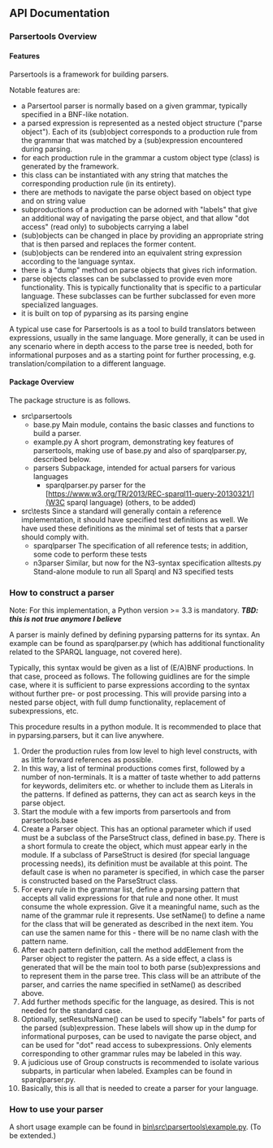 ## API Documentation

### Parsertools Overview

#### Features


Parsertools is a framework for building parsers.

Notable features are:

- a Parsertool parser is normally based on a given grammar, typically specified in a BNF-like notation.
- a parsed expression is represented as a nested object structure ("parse object"). Each of its (sub)object corresponds to a production
rule from the grammar that was matched by a (sub)expression encountered during parsing.
- for each production rule in the grammar a custom object type (class) is generated by the framework.
- this class can be instantiated with any string that matches the corresponding production rule (in its entirety).
- there are methods to navigate the parse object based on object type and on string value
- subproductions of a production can be adorned with "labels" that give an additional way of navigating the parse object, and that allow
"dot access" (read only) to subobjects carrying a label
- (sub)objects can be changed in place by providing an appropriate string that is then parsed and replaces the former content.
- (sub)objects can be rendered into an equivalent string expression according to the language syntax.
- there is a "dump" method on parse objects that gives rich information.
- parse objects classes can be subclassed to provide even more functionality. This is typically functionality
that is specific to a particular language. These subclasses can be further subclassed for even more specialized languages.
- it is built on top of pyparsing as its parsing engine

A typical use case for Parsertools is as a tool to build translators between expressions, usually in the same language. More generally,
it can be used in any scenario where in depth access to the parse tree is needed, both for informational purposes and as a starting point 
for further processing, e.g. translation/compilation to a different language.


#### Package Overview

The package structure is as follows.

* src\parsertools
    * base.py
        Main module, contains the basic classes and functions to build a parser.
    * example.py
        A short program, demonstrating key features of parsertools, making use of base.py and also of sparqlparser.py, described below.
    * parsers
        Subpackage, intended for actual parsers for various languages
        * sparqlparser.py
            parser for the [https://www.w3.org/TR/2013/REC-sparql11-query-20130321/](W3C sparql language)
           (others, to be added)
* src\tests
    Since a standard will generally contain a reference implementation, it should have specified test definitions as well. We have used these definitions as the minimal set of tests that a parser should comply with.
    * sparqlparser
        The specification of all reference tests; in addition, some code to perform these tests
    * n3parser
        Similar, but now for the N3-syntax specification
	alltests.py
	    Stand-alone module to run all Sparql and N3 specified tests 

### How to construct a parser

Note: For this implementation, a Python version >= 3.3 is mandatory. ***TBD: this is not true anymore I believe***

A parser is mainly defined by defining pyparsing patterns for its syntax. An example can be found as sparqlparser.py (which has additional functionality 
related to the SPARQL language, not covered here).

Typically, this syntax would be given as a list of (E/A)BNF productions. In that case, proceed as follows.
The following guidlines are for the simple case, where it is sufficient to parse expressions according to the syntax without further pre- or post processing.
This will provide parsing into a nested parse object, with full dump functionality, replacement of subexpressions, etc.

This procedure results in a python module. It is recommended to place that in pyparsing.parsers, but it can live anywhere.

1. Order the production rules from low level to high level constructs, with as little forward references as possible.
2. In this way, a list of terminal productions comes first, followed by a number of non-terminals. It is a matter of taste whether to add patterns for keywords, delimiters etc. 
or whether to include them as Literals in the patterns. If defined as patterns, they can act as search keys in the parse object.
3. Start the module with a few imports from parsertools and from parsertools.base
4. Create a Parser object. This has an optional parameter which if used must be a subclass of the ParseStruct class, defined in base.py. There is a short formula
to create the object, which must appear early in the module. If a subclass of ParseStruct is desired (for special language processing needs), its definition
must be available at this point. The default case is when no parameter is specified, in which case the parser is constructed based on the ParseStruct class.
5. For every rule in the grammar list, define a pyparsing pattern that accepts all valid expressions for that rule and none other. It must consume
the whole expression. Give it a meaningful name, such as the name of the grammar rule it represents. Use setName() to define a name for the class that will be 
generated as described in the next item. You can use the samen name for this - there will be no name clash with the pattern name.
6. After each pattern definition, call the method addElement from the Parser object to register the pattern. As a side effect, a class is generated that will be
the main tool to both parse (sub)expressions and to represent them in the parse tree. This class will be an attribute of the parser, and carries the name
specified in setName() as described above.
7. Add further methods specific for the language, as desired. This is not needed for the standard case.
8. Optionally, setResultsName() can be used to specify "labels" for parts of the parsed (sub)expression. These labels will show up in the dump for informational purposes,
can be used to navigate the parse object, and can be used for "dot" read access to subexpressions. Only elements corresponding to other grammar rules may be labeled in this way.
9. A judicious use of Group constructs is recommended to isolate various subparts, in particular when labeled. Examples can be found in sparqlparser.py. 
10. Basically, this is all that is needed to create a parser for your language.


### How to use your parser

A short usage example can be found in [bin\src\parsertools\example.py](example.py). (To be extended.)
